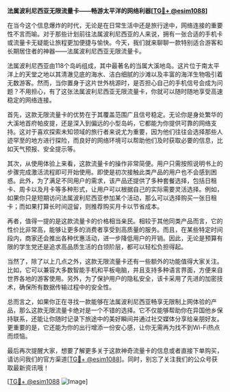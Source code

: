 **法属波利尼西亚无限流量卡——畅游太平洋的网络利器[[TG💪+ @esim1088](https://t.me/s/esim1088)]**

在当今这个信息爆炸的时代，无论是在日常生活中还是旅行途中，网络连接的重要性不言而喻。对于那些计划前往法属波利尼西亚的人来说，拥有一张合适的手机卡或流量卡无疑能让旅程更加便捷与愉快。今天，我们就来聊聊一款特别适合游客和长期居住者的神器——法属波利尼西亚无限流量卡。

法属波利尼西亚由118个岛屿组成，其中最著名的当属大溪地岛。这片位于南太平洋上的天堂之地以其清澈见底的海水、洁白细腻的沙滩以及丰富的海洋生物吸引着无数游客。然而，当你置身于这片世外桃源时，是否担心自己的手机信号会成为问题？不用担心，有了这张法属波利尼西亚无限流量卡，你就可以随时随地享受高速稳定的网络连接。

首先，这款无限流量卡的优势在于其覆盖范围广且信号稳定。无论你是身处繁华的大溪地首府帕皮提，还是深入到偏远的小型岛屿，它都能为你提供可靠的网络支持。这对于喜欢探索未知领域的旅行者来说尤为重要，因为他们往往会选择那些人迹罕至的地方进行探险，而良好的网络环境可以帮助他们及时获取必要的信息，比如天气预报、安全提示等。

其次，从使用体验上来看，这款流量卡的操作非常简便。用户只需按照说明书上的步骤完成激活流程即可开始使用。即使是初次接触此类产品的用户也不会感到困惑。此外，为了满足不同用户的需求，该产品还提供了多种套餐选择，包括日租卡、周卡以及月卡等多种形式，让用户可以根据自己的实际需要灵活选择。例如，如果你只是短期访问法属波利尼西亚参加某个活动，那么可以选择购买一张日租卡；而如果打算长时间逗留，则推荐购买月卡以节省成本。

再者，值得一提的是这款流量卡的价格相当亲民。相较于其他同类产品而言，它的性价比非常高，能够让更多的消费者享受到高质量的服务。而且，在某些特定时间段内，商家还会推出各种优惠活动，进一步降低用户的开销。因此，无论是预算有限的学生党还是追求高品质生活的白领阶层，都可以轻松负担得起。

当然了，除了以上几点之外，这款无限流量卡还有一些额外的功能值得大家关注。比如，它可以兼容大多数智能手机和平板电脑，并且支持多种语言界面，方便来自世界各地的游客使用。另外，为了保护用户的隐私安全，该卡采用了先进的加密技术，确保所有数据传输过程中的安全性。

总而言之，如果你正在寻找一款能够在法属波利尼西亚畅享无限制上网体验的产品，那么这款无限流量卡绝对是一个不错的选择。它不仅能够帮助你在异国他乡保持联系，还能让你随时记录下旅途中的美好瞬间并通过社交媒体分享给亲朋好友。更重要的是，它还能为你的出行增添一份安心感，让你无需再为找不到Wi-Fi热点而烦恼。

最后再次提醒大家，想要了解更多关于这款神奇流量卡的信息或者直接下单购买，请访问我们的官方渠道[[TG💪+ @esim1088](https://t.me/s/esim1088)]。同时，别忘了关注我们的公众号获取最新资讯哦！

[[TG💪+ @esim1088](https://t.me/s/esim1088) ![Image](https://i.postimg.cc/4NQfJmqS/Snipaste-2025-05-13-00-14-12.png)]